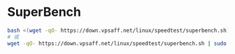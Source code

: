 
# SuperBench

```bash
bash <(wget -qO- https://down.vpsaff.net/linux/speedtest/superbench.sh)
# 或
wget -qO- https://down.vpsaff.net/linux/speedtest/superbench.sh | sudo bash
```

